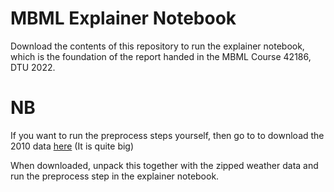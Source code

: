 # MBML Explainer Notebook

Download the contents of this repository to run the explainer notebook, which is the foundation of the report handed in the MBML Course 42186, DTU 2022.

# NB

If you want to run the preprocess steps yourself, then go to to download the 2010 data [here](https://www.kaggle.com/datasets/yuanyuwendymu/airline-delay-and-cancellation-data-2009-2018) (It is quite big)

When downloaded, unpack this together with the zipped weather data and run the preprocess step in the explainer notebook. 
